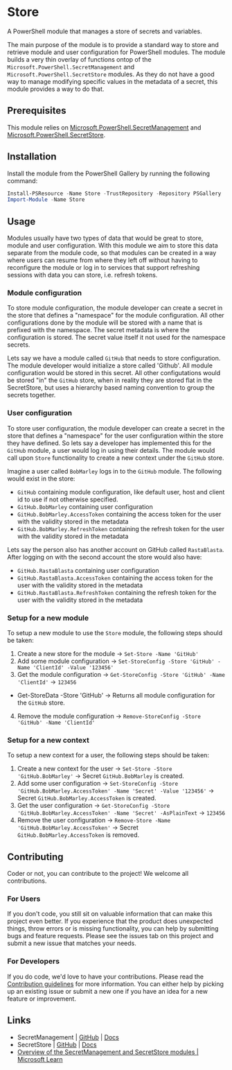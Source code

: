 # Store

A PowerShell module that manages a store of secrets and variables.

The main purpose of the module is to provide a standard way to store and retrieve
module and user configuration for PowerShell modules. The module builds a very thin overlay of functions ontop of the
`Microsoft.PowerShell.SecretManagement` and `Microsoft.PowerShell.SecretStore` modules. As they do not have a good way to manage modifying specific
values in the metadata of a secret, this module provides a way to do that.

## Prerequisites

This module relies on [Microsoft.PowerShell.SecretManagement](https://github.com/powershell/SecretManagement) and
[Microsoft.PowerShell.SecretStore](https://github.com/PowerShell/SecretStore).

## Installation

Install the module from the PowerShell Gallery by running the following command:

```powershell
Install-PSResource -Name Store -TrustRepository -Repository PSGallery
Import-Module -Name Store
```

## Usage

Modules usually have two types of data that would be great to store, module and user configuration. With this module we aim to store this data
separate from the module code, so that modules can be created in a way where users can resume from where they left off without having to reconfigure
the module or log in to services that support refreshing sessions with data you can store, i.e. refresh tokens.

### Module configuration

To store module configuration, the module developer can create a secret in the store that defines a "namespace" for the module configuration. All
other configurations done by the module will be stored with a name that is prefixed with the namespace. The secret metadata is where the configuration
is stored. The secret value itself it not used for the namespace secrets.

Lets say we have a module called `GitHub` that needs to store configuration. The module developer would initialize a store called 'Github'. All module
configuration would be stored in this secret. All other configutations would be stored "in" the `GitHub` store, when in reality they are stored flat
in the SecretStore, but uses a hierarchy based naming convention to group the secrets together.

### User configuration

To store user configuration, the module developer can create a secret in the store that defines a "namespace" for the user configuration within the
store they have defined. So lets say a developer has implemented this for the `GitHub` module, a user would log in using their details. The module
would call upon `Store` functionality to create a new context under the `GitHub` store.

Imagine a user called `BobMarley` logs in to the `GitHub` module. The following would exist in the store:

- `GitHub` containing module configuration, like default user, host and client id to use if not otherwise specified.
- `GitHub.BobMarley` containing user configuration
- `GitHub.BobMarley.AccessToken` containing the access token for the user with the validity stored in the metadata
- `GitHub.BobMarley.RefreshToken` containing the refresh token for the user with the validity stored in the metadata

Lets say the person also has another account on GitHub called `RastaBlasta`. After logging on with the second account the store would also have:

- `GitHub.RastaBlasta` containing user configuration
- `GitHub.RastaBlasta.AccessToken` containing the access token for the user with the validity stored in the metadata
- `GitHub.RastaBlasta.RefreshToken` containing the refresh token for the user with the validity stored in the metadata

### Setup for a new module

To setup a new module to use the `Store` module, the following steps should be taken:

1. Create a new store for the module -> `Set-Store -Name 'GitHub'`
2. Add some module configuration -> `Set-StoreConfig -Store 'GitHub' -Name 'ClientId' -Value '123456'`
3. Get the module configuration -> `Get-StoreConfig -Store 'GitHub' -Name 'ClientId'` -> `123456`
  - Get-StoreData -Store 'GitHub' -> Returns all module configuration for the `GitHub` store.
4. Remove the module configuration -> `Remove-StoreConfig -Store 'GitHub' -Name 'ClientId'`

### Setup for a new context

To setup a new context for a user, the following steps should be taken:

1. Create a new context for the user -> `Set-Store -Store 'GitHub.BobMarley'` -> Secret `GitHub.BobMarley` is created.
2. Add some user configuration -> `Set-StoreConfig -Store 'GitHub.BobMarley.AccessToken' -Name 'Secret' -Value '123456'` -> Secret `GitHub.BobMarley.AccessToken` is created.
3. Get the user configuration -> `Get-StoreConfig -Store 'GitHub.BobMarley.AccessToken' -Name 'Secret' -AsPlainText` -> `123456`
4. Remove the user configuration -> `Remove-Store -Name 'GitHub.BobMarley.AccessToken'` -> Secret `GitHub.BobMarley.AccessToken` is removed.

## Contributing

Coder or not, you can contribute to the project! We welcome all contributions.

### For Users

If you don't code, you still sit on valuable information that can make this project even better. If you experience that the
product does unexpected things, throw errors or is missing functionality, you can help by submitting bugs and feature requests.
Please see the issues tab on this project and submit a new issue that matches your needs.

### For Developers

If you do code, we'd love to have your contributions. Please read the [Contribution guidelines](CONTRIBUTING.md) for more information.
You can either help by picking up an existing issue or submit a new one if you have an idea for a new feature or improvement.

## Links

- SecretManagement | [GitHub](https://github.com/powershell/SecretManagement) | [Docs](https://learn.microsoft.com/en-us/powershell/module/microsoft.powershell.secretmanagement/?view=ps-modules)
- SecretStore | [GitHub](https://github.com/PowerShell/SecretStore) | [Docs](https://learn.microsoft.com/en-us/powershell/module/microsoft.powershell.secretstore/?view=ps-modules)
- [Overview of the SecretManagement and SecretStore modules | Microsoft Learn](https://learn.microsoft.com/en-us/powershell/utility-modules/secretmanagement/overview?view=ps-modules)
